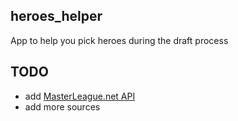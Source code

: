 ## heroes_helper
App to help you pick heroes during the draft process

## TODO
* add [MasterLeague.net API](https://api.masterleague.net/)
* add more sources
